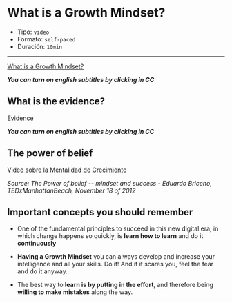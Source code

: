 # What is a Growth Mindset?

* Tipo: `video`
* Formato: `self-paced`
* Duración: `10min`

***

[What is a Growth Mindset?](https://vimeo.com/407240377)

***You can turn on english subtitles by clicking in CC***

## What is the evidence?

[Evidence](https://vimeo.com/407251312)

***You can turn on english subtitles by clicking in CC***

## The power of belief

[Video sobre la Mentalidad de Crecimiento](http://www.youtube.com/watch?v=pN34FNbOKXc&cc_lang_pref=es&cc_load_policy=1)


*Source: The Power of belief -- mindset and success - Eduardo Briceno, TEDxManhattanBeach, November 18 of 2012*

## Important concepts you should remember

* One of the fundamental principles to succeed in this new digital era, in which
change happens so quickly, is  **learn  how to learn** and do it **continuously**

* **Having a Growth Mindset** you can always  develop and increase your
intelligence and all your skills. Do it!  And if it scares you, feel the fear
and do it anyway.

* The best way to **learn is by putting in the effort**, and therefore being
**willing to make mistakes** along the way.
